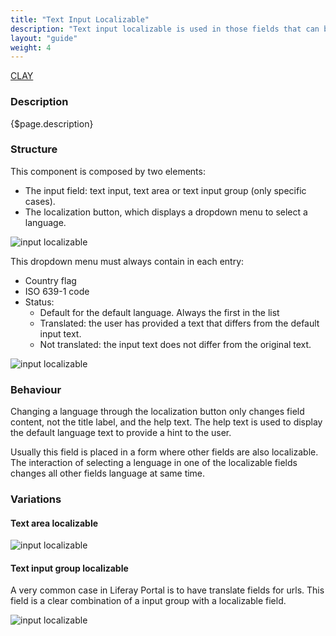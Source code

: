 ```yaml
---
title: "Text Input Localizable"
description: "Text input localizable is used in those fields that can be translated into multiple languages."
layout: "guide"
weight: 4
---
```


<a class="label-link label label-warning" href="https://clayui.com/docs/components/forms/form_elements_input_groups.html#input-group-mixed" target="_blank">CLAY</a>

### Description

{$page.description}

### Structure

This component is composed by two elements: 

* The input field: text input, text area or text input group (only specific cases).
* The localization button, which displays a dropdown menu to select a language.

![input localizable](../../../images/InputLozalizable.png)

This dropdown menu must always contain in each entry:
* Country flag
* ISO 639-1 code
* Status:
    * Default for the default language. Always the first in the list
    * Translated: the user has provided a text that differs from the default input text.
    * Not translated: the input text does not differ from the original text.

![input localizable](../../../images/InputLocalizableOpen.png)

### Behaviour

Changing a language through the localization button only changes field content, not the title label, and the help text. The help text is used to display the default language text to provide a hint to the user.

Usually this field is placed in a form where other fields are also localizable. The interaction of selecting a lenguage in one of the localizable fields changes all other fields language at same time.


### Variations

#### Text area localizable

![input localizable](../../../images/InputLocalizableArea.png)


#### Text input group localizable

A very common case in Liferay Portal is to have translate fields for urls. This field is a clear combination of a input group with a localizable field.

![input localizable](../../../images/InputLocalizableGroupURL.png)



